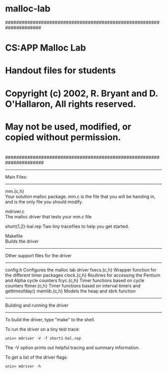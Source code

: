 # malloc-lab

#####################################################################
# CS:APP Malloc Lab
# Handout files for students
#
# Copyright (c) 2002, R. Bryant and D. O'Hallaron, All rights reserved.
# May not be used, modified, or copied without permission.
#
######################################################################

***********
Main Files:
***********

mm.{c,h}	
	Your solution malloc package. mm.c is the file that you
	will be handing in, and is the only file you should modify.

mdriver.c	
	The malloc driver that tests your mm.c file

short{1,2}-bal.rep
	Two tiny tracefiles to help you get started. 

Makefile	
	Builds the driver

**********************************
Other support files for the driver
**********************************

config.h	Configures the malloc lab driver
fsecs.{c,h}	Wrapper function for the different timer packages
clock.{c,h}	Routines for accessing the Pentium and Alpha cycle counters
fcyc.{c,h}	Timer functions based on cycle counters
ftimer.{c,h}	Timer functions based on interval timers and gettimeofday()
memlib.{c,h}	Models the heap and sbrk function

*******************************
Building and running the driver
*******************************
To build the driver, type "make" to the shell.

To run the driver on a tiny test trace:

	unix> mdriver -V -f short1-bal.rep

The -V option prints out helpful tracing and summary information.

To get a list of the driver flags:

	unix> mdriver -h

